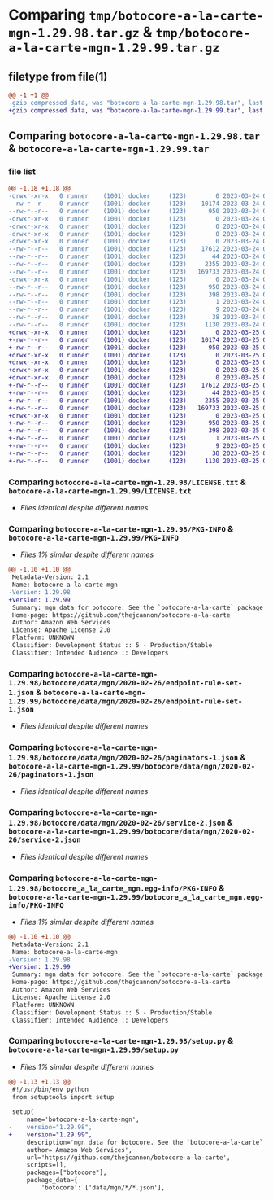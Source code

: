 # Comparing `tmp/botocore-a-la-carte-mgn-1.29.98.tar.gz` & `tmp/botocore-a-la-carte-mgn-1.29.99.tar.gz`

## filetype from file(1)

```diff
@@ -1 +1 @@
-gzip compressed data, was "botocore-a-la-carte-mgn-1.29.98.tar", last modified: Fri Mar 24 01:24:25 2023, max compression
+gzip compressed data, was "botocore-a-la-carte-mgn-1.29.99.tar", last modified: Sat Mar 25 01:22:49 2023, max compression
```

## Comparing `botocore-a-la-carte-mgn-1.29.98.tar` & `botocore-a-la-carte-mgn-1.29.99.tar`

### file list

```diff
@@ -1,18 +1,18 @@
-drwxr-xr-x   0 runner    (1001) docker     (123)        0 2023-03-24 01:24:25.574002 botocore-a-la-carte-mgn-1.29.98/
--rw-r--r--   0 runner    (1001) docker     (123)    10174 2023-03-24 01:24:25.000000 botocore-a-la-carte-mgn-1.29.98/LICENSE.txt
--rw-r--r--   0 runner    (1001) docker     (123)      950 2023-03-24 01:24:25.574002 botocore-a-la-carte-mgn-1.29.98/PKG-INFO
-drwxr-xr-x   0 runner    (1001) docker     (123)        0 2023-03-24 01:24:25.574002 botocore-a-la-carte-mgn-1.29.98/botocore/
-drwxr-xr-x   0 runner    (1001) docker     (123)        0 2023-03-24 01:24:25.574002 botocore-a-la-carte-mgn-1.29.98/botocore/data/
-drwxr-xr-x   0 runner    (1001) docker     (123)        0 2023-03-24 01:24:25.574002 botocore-a-la-carte-mgn-1.29.98/botocore/data/mgn/
-drwxr-xr-x   0 runner    (1001) docker     (123)        0 2023-03-24 01:24:25.574002 botocore-a-la-carte-mgn-1.29.98/botocore/data/mgn/2020-02-26/
--rw-r--r--   0 runner    (1001) docker     (123)    17612 2023-03-24 01:23:57.000000 botocore-a-la-carte-mgn-1.29.98/botocore/data/mgn/2020-02-26/endpoint-rule-set-1.json
--rw-r--r--   0 runner    (1001) docker     (123)       44 2023-03-24 01:23:57.000000 botocore-a-la-carte-mgn-1.29.98/botocore/data/mgn/2020-02-26/examples-1.json
--rw-r--r--   0 runner    (1001) docker     (123)     2355 2023-03-24 01:23:57.000000 botocore-a-la-carte-mgn-1.29.98/botocore/data/mgn/2020-02-26/paginators-1.json
--rw-r--r--   0 runner    (1001) docker     (123)   169733 2023-03-24 01:23:57.000000 botocore-a-la-carte-mgn-1.29.98/botocore/data/mgn/2020-02-26/service-2.json
-drwxr-xr-x   0 runner    (1001) docker     (123)        0 2023-03-24 01:24:25.574002 botocore-a-la-carte-mgn-1.29.98/botocore_a_la_carte_mgn.egg-info/
--rw-r--r--   0 runner    (1001) docker     (123)      950 2023-03-24 01:24:25.000000 botocore-a-la-carte-mgn-1.29.98/botocore_a_la_carte_mgn.egg-info/PKG-INFO
--rw-r--r--   0 runner    (1001) docker     (123)      398 2023-03-24 01:24:25.000000 botocore-a-la-carte-mgn-1.29.98/botocore_a_la_carte_mgn.egg-info/SOURCES.txt
--rw-r--r--   0 runner    (1001) docker     (123)        1 2023-03-24 01:24:25.000000 botocore-a-la-carte-mgn-1.29.98/botocore_a_la_carte_mgn.egg-info/dependency_links.txt
--rw-r--r--   0 runner    (1001) docker     (123)        9 2023-03-24 01:24:25.000000 botocore-a-la-carte-mgn-1.29.98/botocore_a_la_carte_mgn.egg-info/top_level.txt
--rw-r--r--   0 runner    (1001) docker     (123)       38 2023-03-24 01:24:25.574002 botocore-a-la-carte-mgn-1.29.98/setup.cfg
--rw-r--r--   0 runner    (1001) docker     (123)     1130 2023-03-24 01:24:25.000000 botocore-a-la-carte-mgn-1.29.98/setup.py
+drwxr-xr-x   0 runner    (1001) docker     (123)        0 2023-03-25 01:22:49.155940 botocore-a-la-carte-mgn-1.29.99/
+-rw-r--r--   0 runner    (1001) docker     (123)    10174 2023-03-25 01:22:48.000000 botocore-a-la-carte-mgn-1.29.99/LICENSE.txt
+-rw-r--r--   0 runner    (1001) docker     (123)      950 2023-03-25 01:22:49.155940 botocore-a-la-carte-mgn-1.29.99/PKG-INFO
+drwxr-xr-x   0 runner    (1001) docker     (123)        0 2023-03-25 01:22:49.155940 botocore-a-la-carte-mgn-1.29.99/botocore/
+drwxr-xr-x   0 runner    (1001) docker     (123)        0 2023-03-25 01:22:49.155940 botocore-a-la-carte-mgn-1.29.99/botocore/data/
+drwxr-xr-x   0 runner    (1001) docker     (123)        0 2023-03-25 01:22:49.155940 botocore-a-la-carte-mgn-1.29.99/botocore/data/mgn/
+drwxr-xr-x   0 runner    (1001) docker     (123)        0 2023-03-25 01:22:49.155940 botocore-a-la-carte-mgn-1.29.99/botocore/data/mgn/2020-02-26/
+-rw-r--r--   0 runner    (1001) docker     (123)    17612 2023-03-25 01:22:12.000000 botocore-a-la-carte-mgn-1.29.99/botocore/data/mgn/2020-02-26/endpoint-rule-set-1.json
+-rw-r--r--   0 runner    (1001) docker     (123)       44 2023-03-25 01:22:12.000000 botocore-a-la-carte-mgn-1.29.99/botocore/data/mgn/2020-02-26/examples-1.json
+-rw-r--r--   0 runner    (1001) docker     (123)     2355 2023-03-25 01:22:12.000000 botocore-a-la-carte-mgn-1.29.99/botocore/data/mgn/2020-02-26/paginators-1.json
+-rw-r--r--   0 runner    (1001) docker     (123)   169733 2023-03-25 01:22:12.000000 botocore-a-la-carte-mgn-1.29.99/botocore/data/mgn/2020-02-26/service-2.json
+drwxr-xr-x   0 runner    (1001) docker     (123)        0 2023-03-25 01:22:49.155940 botocore-a-la-carte-mgn-1.29.99/botocore_a_la_carte_mgn.egg-info/
+-rw-r--r--   0 runner    (1001) docker     (123)      950 2023-03-25 01:22:49.000000 botocore-a-la-carte-mgn-1.29.99/botocore_a_la_carte_mgn.egg-info/PKG-INFO
+-rw-r--r--   0 runner    (1001) docker     (123)      398 2023-03-25 01:22:49.000000 botocore-a-la-carte-mgn-1.29.99/botocore_a_la_carte_mgn.egg-info/SOURCES.txt
+-rw-r--r--   0 runner    (1001) docker     (123)        1 2023-03-25 01:22:49.000000 botocore-a-la-carte-mgn-1.29.99/botocore_a_la_carte_mgn.egg-info/dependency_links.txt
+-rw-r--r--   0 runner    (1001) docker     (123)        9 2023-03-25 01:22:49.000000 botocore-a-la-carte-mgn-1.29.99/botocore_a_la_carte_mgn.egg-info/top_level.txt
+-rw-r--r--   0 runner    (1001) docker     (123)       38 2023-03-25 01:22:49.155940 botocore-a-la-carte-mgn-1.29.99/setup.cfg
+-rw-r--r--   0 runner    (1001) docker     (123)     1130 2023-03-25 01:22:48.000000 botocore-a-la-carte-mgn-1.29.99/setup.py
```

### Comparing `botocore-a-la-carte-mgn-1.29.98/LICENSE.txt` & `botocore-a-la-carte-mgn-1.29.99/LICENSE.txt`

 * *Files identical despite different names*

### Comparing `botocore-a-la-carte-mgn-1.29.98/PKG-INFO` & `botocore-a-la-carte-mgn-1.29.99/PKG-INFO`

 * *Files 1% similar despite different names*

```diff
@@ -1,10 +1,10 @@
 Metadata-Version: 2.1
 Name: botocore-a-la-carte-mgn
-Version: 1.29.98
+Version: 1.29.99
 Summary: mgn data for botocore. See the `botocore-a-la-carte` package for more info.
 Home-page: https://github.com/thejcannon/botocore-a-la-carte
 Author: Amazon Web Services
 License: Apache License 2.0
 Platform: UNKNOWN
 Classifier: Development Status :: 5 - Production/Stable
 Classifier: Intended Audience :: Developers
```

### Comparing `botocore-a-la-carte-mgn-1.29.98/botocore/data/mgn/2020-02-26/endpoint-rule-set-1.json` & `botocore-a-la-carte-mgn-1.29.99/botocore/data/mgn/2020-02-26/endpoint-rule-set-1.json`

 * *Files identical despite different names*

### Comparing `botocore-a-la-carte-mgn-1.29.98/botocore/data/mgn/2020-02-26/paginators-1.json` & `botocore-a-la-carte-mgn-1.29.99/botocore/data/mgn/2020-02-26/paginators-1.json`

 * *Files identical despite different names*

### Comparing `botocore-a-la-carte-mgn-1.29.98/botocore/data/mgn/2020-02-26/service-2.json` & `botocore-a-la-carte-mgn-1.29.99/botocore/data/mgn/2020-02-26/service-2.json`

 * *Files identical despite different names*

### Comparing `botocore-a-la-carte-mgn-1.29.98/botocore_a_la_carte_mgn.egg-info/PKG-INFO` & `botocore-a-la-carte-mgn-1.29.99/botocore_a_la_carte_mgn.egg-info/PKG-INFO`

 * *Files 1% similar despite different names*

```diff
@@ -1,10 +1,10 @@
 Metadata-Version: 2.1
 Name: botocore-a-la-carte-mgn
-Version: 1.29.98
+Version: 1.29.99
 Summary: mgn data for botocore. See the `botocore-a-la-carte` package for more info.
 Home-page: https://github.com/thejcannon/botocore-a-la-carte
 Author: Amazon Web Services
 License: Apache License 2.0
 Platform: UNKNOWN
 Classifier: Development Status :: 5 - Production/Stable
 Classifier: Intended Audience :: Developers
```

### Comparing `botocore-a-la-carte-mgn-1.29.98/setup.py` & `botocore-a-la-carte-mgn-1.29.99/setup.py`

 * *Files 1% similar despite different names*

```diff
@@ -1,13 +1,13 @@
 #!/usr/bin/env python
 from setuptools import setup
 
 setup(
     name='botocore-a-la-carte-mgn',
-    version="1.29.98",
+    version="1.29.99",
     description='mgn data for botocore. See the `botocore-a-la-carte` package for more info.',
     author='Amazon Web Services',
     url='https://github.com/thejcannon/botocore-a-la-carte',
     scripts=[],
     packages=["botocore"],
     package_data={
         'botocore': ['data/mgn/*/*.json'],
```

